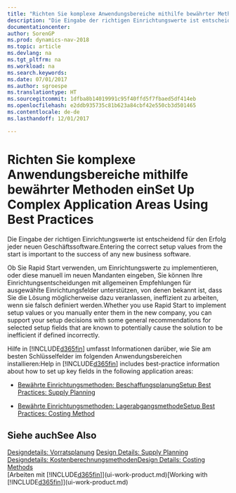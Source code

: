 ```yaml
---
title: "Richten Sie komplexe Anwendungsbereiche mithilfe bewährter Methoden ein"
description: "Die Eingabe der richtigen Einrichtungswerte ist entscheidend für den Erfolg jeder neuen Geschäftssoftware."
documentationcenter: 
author: SorenGP
ms.prod: dynamics-nav-2018
ms.topic: article
ms.devlang: na
ms.tgt_pltfrm: na
ms.workload: na
ms.search.keywords: 
ms.date: 07/01/2017
ms.author: sgroespe
ms.translationtype: HT
ms.sourcegitcommit: 1dfba8b14019991c95f40ffd5f7fbaed5df414eb
ms.openlocfilehash: e2ddb935735c81b623a84cbf42e550cb3d501465
ms.contentlocale: de-de
ms.lasthandoff: 12/01/2017

---
```

# <a name="set-up-complex-application-areas-using-best-practices"></a><span data-ttu-id="0cc0c-103">Richten Sie komplexe Anwendungsbereiche mithilfe bewährter Methoden ein</span><span class="sxs-lookup"><span data-stu-id="0cc0c-103">Set Up Complex Application Areas Using Best Practices</span></span>
<span data-ttu-id="0cc0c-104">Die Eingabe der richtigen Einrichtungswerte ist entscheidend für den Erfolg jeder neuen Geschäftssoftware.</span><span class="sxs-lookup"><span data-stu-id="0cc0c-104">Entering the correct setup values from the start is important to the success of any new business software.</span></span>  

 <span data-ttu-id="0cc0c-105">Ob Sie Rapid Start  verwenden, um Einrichtungswerte zu implementieren, oder diese manuell im neuen Mandanten eingeben, Sie können Ihre Einrichtungsentscheidungen mit allgemeinen Empfehlungen für ausgewählte Einrichtungsfelder unterstützen, von denen bekannt ist, dass Sie die Lösung möglicherweise dazu veranlassen, ineffizient zu arbeiten, wenn sie falsch definiert werden.</span><span class="sxs-lookup"><span data-stu-id="0cc0c-105">Whether you use Rapid Start to implement setup values or you manually enter them in the new company, you can support your setup decisions with some general recommendations for selected setup fields that are known to potentially cause the solution to be inefficient if defined incorrectly.</span></span>  

 <span data-ttu-id="0cc0c-106">Hilfe in [!INCLUDE[d365fin](includes/d365fin_md.md)] umfasst Informationen darüber, wie Sie am besten Schlüsselfelder im folgenden Anwendungsbereichen installieren:</span><span class="sxs-lookup"><span data-stu-id="0cc0c-106">Help in [!INCLUDE[d365fin](includes/d365fin_md.md)] includes best-practice information about how to set up key fields in the following application areas:</span></span>  

-   [<span data-ttu-id="0cc0c-107">Bewährte Einrichtungsmethoden: Beschaffungsplanung</span><span class="sxs-lookup"><span data-stu-id="0cc0c-107">Setup Best Practices: Supply Planning</span></span>](setup-best-practices-supply-planning.md)  

-   [<span data-ttu-id="0cc0c-108">Bewährte Einrichtungsmethoden: Lagerabgangsmethode</span><span class="sxs-lookup"><span data-stu-id="0cc0c-108">Setup Best Practices: Costing Method</span></span>](setup-best-practices-costing-method.md)  

## <a name="see-also"></a><span data-ttu-id="0cc0c-109">Siehe auch</span><span class="sxs-lookup"><span data-stu-id="0cc0c-109">See Also</span></span>  
 <span data-ttu-id="0cc0c-110">[Designdetails: Vorratsplanung](design-details-supply-planning.md) </span><span class="sxs-lookup"><span data-stu-id="0cc0c-110">[Design Details: Supply Planning](design-details-supply-planning.md) </span></span>  
 [<span data-ttu-id="0cc0c-111">Designdetails: Kostenberechnungsmethoden</span><span class="sxs-lookup"><span data-stu-id="0cc0c-111">Design Details: Costing Methods</span></span>](design-details-costing-methods.md)  
 <span data-ttu-id="0cc0c-112">[Arbeiten mit [!INCLUDE[d365fin](includes/d365fin_md.md)]](ui-work-product.md)</span><span class="sxs-lookup"><span data-stu-id="0cc0c-112">[Working with [!INCLUDE[d365fin](includes/d365fin_md.md)]](ui-work-product.md)</span></span>

